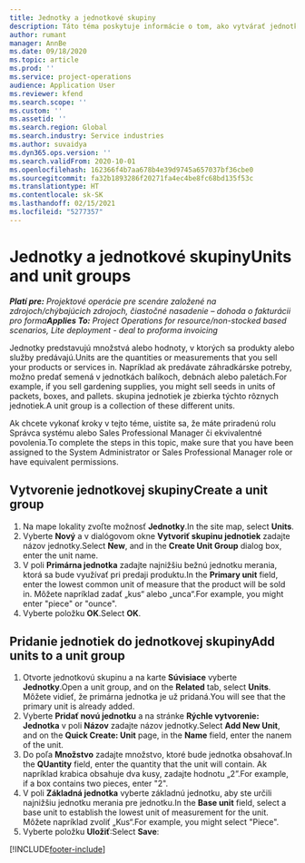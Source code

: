 ```yaml
---
title: Jednotky a jednotkové skupiny
description: Táto téma poskytuje informácie o tom, ako vytvárať jednotky a skupiny jednotiek v rámci Dynamics 365 Project Operations.
author: rumant
manager: AnnBe
ms.date: 09/18/2020
ms.topic: article
ms.prod: ''
ms.service: project-operations
audience: Application User
ms.reviewer: kfend
ms.search.scope: ''
ms.custom: ''
ms.assetid: ''
ms.search.region: Global
ms.search.industry: Service industries
ms.author: suvaidya
ms.dyn365.ops.version: ''
ms.search.validFrom: 2020-10-01
ms.openlocfilehash: 162366f4b7aa678b4e39d9745a657037bf36cbe0
ms.sourcegitcommit: fa32b1893286f20271fa4ec4be8fc68bd135f53c
ms.translationtype: HT
ms.contentlocale: sk-SK
ms.lasthandoff: 02/15/2021
ms.locfileid: "5277357"
---
```

# <a name="units-and-unit-groups"></a><span data-ttu-id="c3f1d-103">Jednotky a jednotkové skupiny</span><span class="sxs-lookup"><span data-stu-id="c3f1d-103">Units and unit groups</span></span>

<span data-ttu-id="c3f1d-104">_**Platí pre:** Projektové operácie pre scenáre založené na zdrojoch/chýbajúcich zdrojoch, čiastočné nasadenie – dohoda o fakturácii pro forma_</span><span class="sxs-lookup"><span data-stu-id="c3f1d-104">_**Applies To:** Project Operations for resource/non-stocked based scenarios, Lite deployment - deal to proforma invoicing_</span></span>

<span data-ttu-id="c3f1d-105">Jednotky predstavujú množstvá alebo hodnoty, v ktorých sa produkty alebo služby predávajú.</span><span class="sxs-lookup"><span data-stu-id="c3f1d-105">Units are the quantities or measurements that you sell your products or services in.</span></span> <span data-ttu-id="c3f1d-106">Napríklad ak predávate záhradkárske potreby, možno predať semená v jednotkách balíkoch, debnách alebo paletách.</span><span class="sxs-lookup"><span data-stu-id="c3f1d-106">For example, if you sell gardening supplies, you might sell seeds in units of packets, boxes, and pallets.</span></span> <span data-ttu-id="c3f1d-107">skupina jednotiek je zbierka týchto rôznych jednotiek.</span><span class="sxs-lookup"><span data-stu-id="c3f1d-107">A unit group is a collection of these different units.</span></span>

<span data-ttu-id="c3f1d-108">Ak chcete vykonať kroky v tejto téme, uistite sa, že máte priradenú rolu Správca systému alebo Sales Professional Manager či ekvivalentné povolenia.</span><span class="sxs-lookup"><span data-stu-id="c3f1d-108">To complete the steps in this topic, make sure that you have been assigned to the System Administrator or Sales Professional Manager role or have equivalent permissions.</span></span>

## <a name="create-a-unit-group"></a><span data-ttu-id="c3f1d-109">Vytvorenie jednotkovej skupiny</span><span class="sxs-lookup"><span data-stu-id="c3f1d-109">Create a unit group</span></span>

1. <span data-ttu-id="c3f1d-110">Na mape lokality zvoľte možnosť **Jednotky**.</span><span class="sxs-lookup"><span data-stu-id="c3f1d-110">In the site map, select **Units**.</span></span>
2. <span data-ttu-id="c3f1d-111">Vyberte **Nový** a v dialógovom okne **Vytvoriť skupinu jednotiek** zadajte názov jednotky.</span><span class="sxs-lookup"><span data-stu-id="c3f1d-111">Select **New**, and in the **Create Unit Group** dialog box, enter the unit name.</span></span>
3. <span data-ttu-id="c3f1d-112">V poli **Primárna jednotka** zadajte najnižšiu bežnú jednotku merania, ktorá sa bude využívať pri predaji produktu.</span><span class="sxs-lookup"><span data-stu-id="c3f1d-112">In the **Primary unit** field, enter the lowest common unit of measure that the product will be sold in.</span></span> <span data-ttu-id="c3f1d-113">Môžete napríklad zadať „kus“ alebo „unca“.</span><span class="sxs-lookup"><span data-stu-id="c3f1d-113">For example, you might enter "piece" or "ounce".</span></span>
4. <span data-ttu-id="c3f1d-114">Vyberte položku **OK**.</span><span class="sxs-lookup"><span data-stu-id="c3f1d-114">Select **OK**.</span></span>

## <a name="add-units-to-a-unit-group"></a><span data-ttu-id="c3f1d-115">Pridanie jednotiek do jednotkovej skupiny</span><span class="sxs-lookup"><span data-stu-id="c3f1d-115">Add units to a unit group</span></span>

1. <span data-ttu-id="c3f1d-116">Otvorte jednotkovú skupinu a na karte **Súvisiace** vyberte **Jednotky**.</span><span class="sxs-lookup"><span data-stu-id="c3f1d-116">Open a unit group, and on the **Related** tab, select **Units**.</span></span> <span data-ttu-id="c3f1d-117">Môžete vidieť, že primárna jednotka je už pridaná.</span><span class="sxs-lookup"><span data-stu-id="c3f1d-117">You will see that the primary unit is already added.</span></span>
2. <span data-ttu-id="c3f1d-118">Vyberte **Pridať novú jednotku** a na stránke **Rýchle vytvorenie: Jednotka** v poli **Názov** zadajte názov jednotky.</span><span class="sxs-lookup"><span data-stu-id="c3f1d-118">Select **Add New Unit**, and on the **Quick Create: Unit** page, in the **Name** field, enter the nanem of the unit.</span></span>
3. <span data-ttu-id="c3f1d-119">Do poľa **Množstvo** zadajte množstvo, ktoré bude jednotka obsahovať.</span><span class="sxs-lookup"><span data-stu-id="c3f1d-119">In the **QUantity** field, enter the quantity that the unit will contain.</span></span> <span data-ttu-id="c3f1d-120">Ak napríklad krabica obsahuje dva kusy, zadajte hodnotu „2”.</span><span class="sxs-lookup"><span data-stu-id="c3f1d-120">For example, if a box contains two pieces, enter "2".</span></span> 
4. <span data-ttu-id="c3f1d-121">V poli **Základná jednotka** vyberte základnú jednotku, aby ste určili najnižšiu jednotku merania pre jednotku.</span><span class="sxs-lookup"><span data-stu-id="c3f1d-121">In the **Base unit** field, select a base unit to establish the lowest unit of measurement for the unit.</span></span> <span data-ttu-id="c3f1d-122">Môžete napríklad zvoliť „Kus“.</span><span class="sxs-lookup"><span data-stu-id="c3f1d-122">For example, you might select "Piece".</span></span>
5. <span data-ttu-id="c3f1d-123">Vyberte položku **Uložiť**:</span><span class="sxs-lookup"><span data-stu-id="c3f1d-123">Select **Save**:</span></span>


[!INCLUDE[footer-include](../includes/footer-banner.md)]